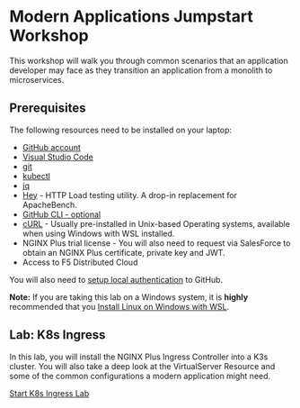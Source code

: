 # Modern Applications Jumpstart Workshop

This workshop will walk you through common scenarios that an application developer may face as they transition an application from a monolith to microservices.

## Prerequisites

The following resources need to be installed on your laptop:

- [GitHub account](https://github.com)
- [Visual Studio Code](https://code.visualstudio.com/)
- [git](https://git-scm.com/downloads)
- [kubectl](https://kubernetes.io/docs/tasks/tools/)
- [jq](https://stedolan.github.io/jq/)
- [Hey](https://github.com/rakyll/hey) - HTTP Load testing utility. A drop-in replacement for ApacheBench.
- [GitHub CLI - optional](https://cli.github.com/)
- [cURL](https://curl.se/) - Usually pre-installed in Unix-based Operating systems, available when using Windows with WSL installed.
- NGINX Plus trial license - You will also need to request via SalesForce to obtain an NGINX Plus certificate, private key and JWT.
- Access to F5 Distributed Cloud

You will also need to [setup local authentication](https://docs.github.com/en/authentication) to GitHub.

**Note:** If you are taking this lab on a Windows system, it is **highly** recommended that you [Install Linux on Windows with WSL](https://docs.microsoft.com/en-us/windows/wsl/install).

## Lab: K8s Ingress

In this lab, you will install the NGINX Plus Ingress Controller into a K3s cluster.  You will also take a deep look at the VirtualServer Resource and some of the common configurations a modern application might need.

[Start K8s Ingress Lab](ingress/README.md)
